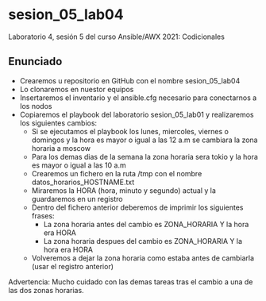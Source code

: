 # sesion_05_lab04
Laboratorio 4, sesión 5 del curso Ansible/AWX 2021: Codicionales

## Enunciado

- Crearemos u repositorio en GitHub con el nombre sesion_05_lab04
- Lo clonaremos en nuestor equipos
- Insertaremos el inventario y el ansible.cfg necesario para conectarnos a los nodos
- Copiaremos el playbook del laboratorio sesion_05_lab01 y realizaremos los siguientes cambios:
	- Si se ejecutamos el playbook los lunes, miercoles, viernes o domingos y la hora es mayor o igual a las 12 a.m se cambiara la zona horaria a moscow
	- Para los demas dias de la semana la zona horaria sera tokio y la hora es mayor o igual a las 10 a.m
	- Crearemos un fichero en la ruta /tmp con el nombre datos_horarios_HOSTNAME.txt
	- Miraremos la HORA (hora, minuto y segundo) actual y la guardaremos en un registro
	- Dentro del fichero anterior deberemos de imprimir los siguientes frases:
		- La zona horaria antes del cambio es ZONA_HORARIA Y la hora era HORA
		- La zona horaria despues del cambio es ZONA_HORARIA Y la hora era HORA
	- Volveremos a dejar la zona horaria como estaba antes de cambiarla (usar el registro anterior)

Advertencia: Mucho cuidado con las demas tareas tras el cambio a una de las dos zonas horarias.


